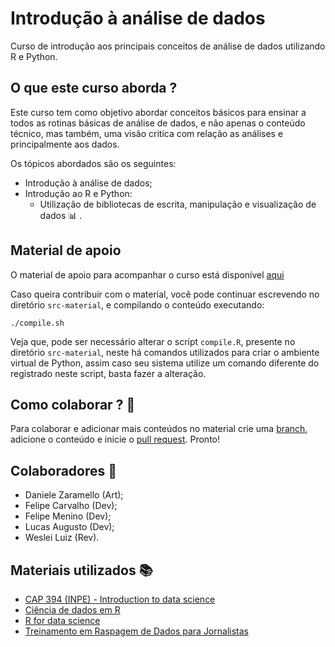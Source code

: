 # Introdução à análise de dados  

Curso de introdução aos principais conceitos de análise de dados utilizando R e Python.

## O que este curso aborda ?

Este curso tem como objetivo abordar conceitos básicos para ensinar a todos as rotinas básicas de análise de dados, e não apenas o conteúdo técnico, mas também, uma visão critica com relação as análises e principalmente aos dados.

Os tópicos abordados são os seguintes: 
- Introdução à análise de dados;
- Introdução ao R e Python:
  - Utilização de bibliotecas de escrita, manipulação e visualização de dados :bar_chart: .

## Material de apoio

O material de apoio para acompanhar o curso está disponível [aqui](https://dataat.github.io/introducao-analise-de-dados/)

Caso queira contribuir com o material, você pode continuar escrevendo no diretório `src-material`, e compilando o conteúdo executando:

```shell 
./compile.sh
``` 

Veja que, pode ser necessário alterar o script `compile.R`, presente no diretório `src-material`, neste há comandos utilizados para criar o ambiente virtual de Python, assim caso seu sistema utilize um comando diferente do registrado neste script, basta fazer a alteração.

## Como colaborar ? :no_good:

Para colaborar e adicionar mais conteúdos no material crie uma [branch](https://help.github.com/en/github/collaborating-with-issues-and-pull-requests/about-branches), adicione o conteúdo e inicie o [pull request](https://help.github.com/en/github/collaborating-with-issues-and-pull-requests/creating-a-pull-request). Pronto! 

## Colaboradores :construction_worker:

- Daniele Zaramello (Art);
- Felipe Carvalho (Dev);
- Felipe Menino (Dev);
- Lucas Augusto (Dev);
- Weslei Luiz (Rev).

## Materiais utilizados :books:

- [CAP 394 (INPE) - Introduction to data science](https://github.com/rafaeldcsantos/CAP-394)
- [Ciência de dados em R](https://cdr.ibpad.com.br/index.html)
- [R for data science](http://r4ds.had.co.nz/)
- [Treinamento em Raspagem de Dados para Jornalistas](https://github.com/fmasanori/treinamento)
